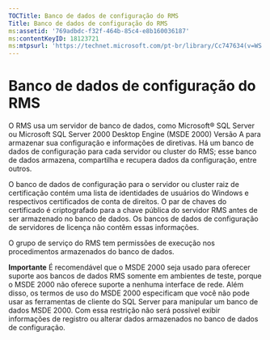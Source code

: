 ```yaml
---
TOCTitle: Banco de dados de configuração do RMS
Title: Banco de dados de configuração do RMS
ms:assetid: '769adbdc-f32f-464b-85c4-e8b160036187'
ms:contentKeyID: 18123721
ms:mtpsurl: 'https://technet.microsoft.com/pt-br/library/Cc747634(v=WS.10)'
---
```


Banco de dados de configuração do RMS
=====================================

O RMS usa um servidor de banco de dados, como Microsoft® SQL Server ou Microsoft SQL Server 2000 Desktop Engine (MSDE 2000) Versão A para armazenar sua configuração e informações de diretivas. Há um banco de dados de configuração para cada servidor ou cluster do RMS; esse banco de dados armazena, compartilha e recupera dados da configuração, entre outros.

O banco de dados de configuração para o servidor ou cluster raiz de certificação contém uma lista de identidades de usuários do Windows e respectivos certificados de conta de direitos. O par de chaves do certificado é criptografado para a chave pública do servidor RMS antes de ser armazenado no banco de dados. Os bancos de dados de configuração de servidores de licença não contêm essas informações.

O grupo de serviço do RMS tem permissões de execução nos procedimentos armazenados do banco de dados.

**Importante** É recomendável que o MSDE 2000 seja usado para oferecer suporte aos bancos de dados RMS somente em ambientes de teste, porque o MSDE 2000 não oferece suporte a nenhuma interface de rede. Além disso, os termos de uso do MSDE 2000 especificam que você não pode usar as ferramentas de cliente do SQL Server para manipular um banco de dados MSDE 2000. Com essa restrição não será possível exibir informações de registro ou alterar dados armazenados no banco de dados de configuração.
